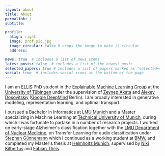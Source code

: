 ```yaml
---
layout: about
title: About
permalink: /
subtitle:

profile:
  align: right
  image: prof_pic.jpg
  image_circular: false # crops the image to make it circular
  address:

news: true  # includes a list of news items
latest_posts: false  # includes a list of the newest posts
selected_papers: true # includes a list of papers marked as "selected={true}"
social: true  # includes social icons at the bottom of the page
---
```


I am an <a href='https://ellis.eu/'>ELLIS</a> PhD student in the <a href='https://www.eml-unitue.de/'>Explainable Machine Learning Group</a> at the <a href='https://www.eml-unitue.de/'>University of Tübingen</a> under the supervision of <a href='https://www.eml-unitue.de/people/zeynep-akata'>Zeynep Akata</a> and <a href='https://scholar.google.de/citations?user=FXNJRDoAAAAJ&hl=en'>Alexey Dosovitskiy</a> (<a href='https://www.deepmind.com/'>Google DeepMind</a> Berlin). I am broadly interested in generative modeling, representation learning, and optimal transport.


I pursued a Bachelor in Informatics at <a href='https://www.lmu.de/en/'>LMU Munich</a> and a Master specializing in Machine Learning at <a href='https://www.tum.de/en/'>Technical University of Munich</a>, during which I was fortunate to partake in a number of research projects. I worked on early-stage Alzheimer's classification together with the <a href='http://www.klinikum.uni-muenchen.de/Klinik-und-Poliklinik-fuer-Nuklearmedizin/en/index.html'>LMU Department of Nuclear Medicine</a>, on Transfer Learning for audio classification under <a href='https://www.professoren.tum.de/guennemann-stephan'>Stephan Günnemann</a> which I continued as a working student at <a href='https://www.bmw.com/en/index.html'>BMW</a>, and completed my Master's thesis at <a href='https://www.helmholtz-munich.de/en'>Helmholtz Munich</a>, supervised by <a href='https://sites.google.com/view/nikikilbertus'>Niki Kilbertus</a> and <a href='https://www.helmholtz-munich.de/en/icb/pi/fabian-theis'>Fabian Theis</a>.